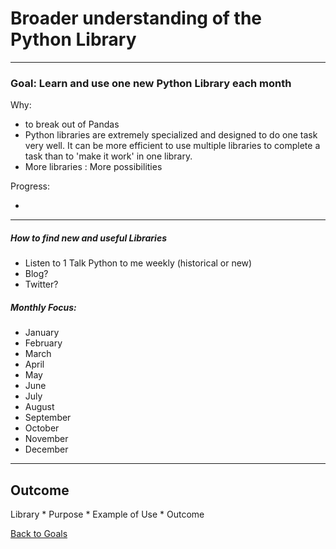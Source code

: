 # Broader understanding of the Python Library

----------

### Goal: Learn and use one new Python Library each month

Why:
 
* to break out of Pandas
* Python libraries are extremely specialized and designed to do one task very well.  It can be more efficient to use multiple libraries to complete a task than to 'make it work' in one library.
* More libraries : More possibilities  

Progress:

* 

----------

##### How to find new and useful Libraries 

*  Listen to 1 Talk Python to me weekly (historical or new)
* Blog?
* Twitter?

##### Monthly Focus:

* January
* February
* March
* April
* May
* June
* July
* August
* September
* October
* November
* December

---

## Outcome 

Library * Purpose * Example of Use * Outcome


[Back to Goals](https://ch3ck3rs.github.io/Goals)